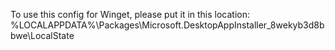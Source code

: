 To use this config for Winget, please put it in this location: %LOCALAPPDATA%\Packages\Microsoft.DesktopAppInstaller_8wekyb3d8bbwe\LocalState

